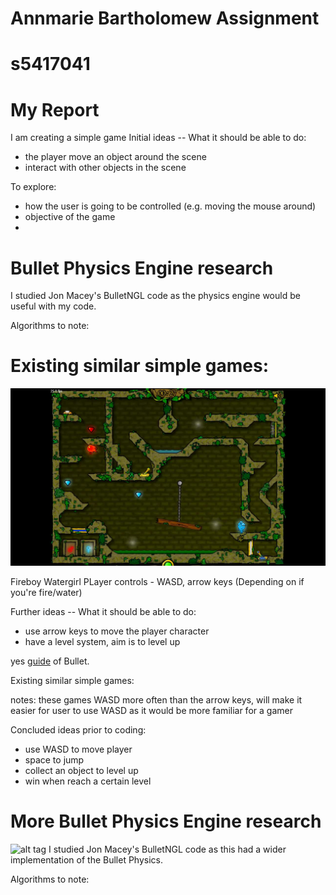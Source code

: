 # Annmarie Bartholomew Assignment
# s5417041

# My Report
I am creating a simple game
Initial ideas -- What it should be able to do:

- the player move an object around the scene
- interact with other objects in the scene

To explore:
- how the user is going to be controlled (e.g. moving the mouse around)
- objective of the game
- 

# Bullet Physics Engine research
I studied Jon Macey's BulletNGL code as the physics engine would be useful with my code.

Algorithms to note:


# Existing similar simple games:
![alt tag](https://github.com/NCCA/ase-assignment-Annmariekbar/blob/main/fireboy-and-watergirl-in-the-forest-temple-full-walkthrough.mp4.jpg)

Fireboy Watergirl
PLayer controls - WASD, arrow keys (Depending on if you're fire/water)

Further ideas -- What it should be able to do:

- use arrow keys to move the player character
- have a level system, aim is to level up


yes [guide](http://bulletphysics.org/wordpress/) of Bullet.

Existing similar simple games:

notes: these games WASD more often than the arrow keys, will make it easier for user to use WASD as it would be more familiar for a gamer


Concluded ideas prior to coding:

- use WASD to move player
- space to jump
- collect an object to level up
- win when reach a certain level

# More Bullet Physics Engine research
  ![alt tag](http://nccastaff.bournemouth.ac.uk/jmacey/GraphicsLib/Demos/Bullet.png)
I studied Jon Macey's BulletNGL code as this had a wider implementation of the Bullet Physics.

Algorithms to note:
```
